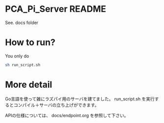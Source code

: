 # PCA_Pi_Server README

See. docs folder 

# How to run?

You only do
``` sh
sh run_script.sh
```

# More detail
Go言語を使って雑にラズパイ用のサーバを建てました。
 run_script.sh を実行するとコンパイル＋サーバの立ち上げができます。
 
 
 APIの仕様については、 docs/endpoint.org を参照して下さい。
 
